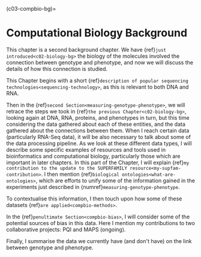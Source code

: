 (c03-compbio-bg)=
# Computational Biology Background
This chapter is a second background chapter.
We have {ref}`just introduced<c02-biology-bg>` the biology of the molecules involved the connection between genotype and phenotype, and now we will discuss the details of how this connection is studied.

[//]: # (TODO: Put my contributions in this chapter here)
This Chapter begins with a short {ref}`description of popular sequencing technologies<sequencing-technology>`, as this is relevant to both DNA and RNA.

Then in the {ref}`second Section<measuring-genotype-phenotype>`, we will retrace the steps we took in {ref}`the previous Chapter<c02-biology-bg>`, looking again at DNA, RNA, proteins, and phenotypes in turn, but this time considering the data gathered about each of these entities, and the data gathered about the connections between them. 
When I reach certain data (particularly RNA-Seq data), it will be also necessary to talk about some of the data processing pipeline. 
As we look at these different data types, I will describe some specific examples of resources and tools used in bioinformatics and computational biology, particularly those which are important in later chapters. 
In this part of the Chapter, I will explain {ref}`my contribution to the update to the SUPERFAMILY resource<my-supfam-contribution>`.
I then mention {ref}`biological ontologies<what-are-ontologies>`, which are efforts to unify some of the information gained in the experiments just described in {numref}`measuring-genotype-phenotype`.

[//]: # (TODO: Move compbio-methods to their relevant sections?)
To contextualise this information, I then touch upon how some of these datasets {ref}`are applied<compbio-methods>`. 

[//]: # (TODO: Write  + crossref this paragraph)
In the {ref}`penultimate Section<compbio-bias>`, I will consider some of the potential sources of bias in this data. 
Here I mention my contributions to two collaborative projects: PQI and MAPS (ongoing).

[//]: # (TODO: cross-ref)
Finally, I summarise the data we currently have (and don't have) on the link between genotype and phenotype.

